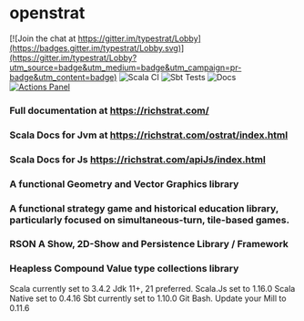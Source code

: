 <html>
<head>
<link rel="stylesheet" type="text/css" href="Documentation.css">  
</head>

<body>
<h1>openstrat</h1>

[![Join the chat at https://gitter.im/typestrat/Lobby](https://badges.gitter.im/typestrat/Lobby.svg)](https://gitter.im/typestrat/Lobby?utm_source=badge&utm_medium=badge&utm_campaign=pr-badge&utm_content=badge)
![Scala CI](https://github.com/Rich2/openstrat/workflows/Scala%20CI/badge.svg)
![Sbt Tests](https://github.com/Rich2/openstrat/workflows/Sbt%20Tests/badge.svg)
![Docs](https://github.com/Rich2/openstrat/workflows/Docs/badge.svg)
[![Actions Panel](https://img.shields.io/badge/actionspanel-enabled-brightgreen)](https://www.actionspanel.app/app/w0d/openstrat)
<h3>Full documentation at <a href="https://richstrat.com/">https://richstrat.com/</a></h3>
<h3>Scala Docs for Jvm at <a href="https://richstrat.com/api/index.html">https://richstrat.com/ostrat/index.html</a></h3>
<h3>Scala Docs for Js <a href="https://richstrat.com/apiJs/index.html">https://richstrat.com/apiJs/index.html</a></h3>

<h3>A functional Geometry and Vector Graphics library</h3>

<h3>A functional strategy game and historical education library, particularly focused on simultaneous-turn, tile-based games.</h3>

<h3>RSON A Show, 2D-Show and Persistence Library / Framework</h3>

<h3>Heapless Compound Value type collections library</h3>

<p>Scala currently set to 3.4.2 Jdk 11+, 21 preferred. Scala.Js set to 1.16.0 Scala Native set to 0.4.16 Sbt currently set to 1.10.0 Git Bash. Update your Mill
  to 0.11.6</p>

</body>
</html>